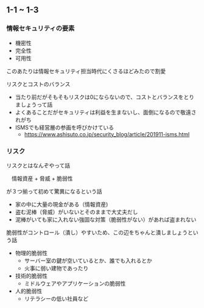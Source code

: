 ## 1-1 ~ 1-3

### 情報セキュリティの要素

- 機密性
- 完全性
- 可用性

このあたりは情報セキュリティ担当時代にくさるほどみたので割愛

リスクとコストのバランス

- 当たり前だがそもそもリスクは0にならないので、コストとバランスをとりましょうって話
- よくあることだがセキュリティは利益を生まないし、面倒になるので敬遠されがち
- ISMSでも経営層の参画を呼びかけている
  - https://www.ashisuto.co.jp/security_blog/article/201911-isms.html

### リスク

リスクとはなんぞやって話

　情報資産 + 脅威 + 脆弱性

が３つ揃って初めて驚異になるという話

- 家の中に大量の現金がある（情報資産)
- 盗む泥棒（脅威）がいないとそのままで大丈夫だし
- 泥棒がいても家に入れない強固な対策（脆弱性がない）があれば盗まれない

脆弱性がコントロール（潰し）やすいため、この辺をちゃんと潰しましょうという話

- 物理的脆弱性
  - サーバー室の鍵が空いているとか、誰でも入れるとか
  - 火事に弱い建物であったり
- 技術的脆弱性
  - ミドルウェアやアプリケーションの脆弱性
- 人的脆弱性
  - リテラシーの低い社員など
